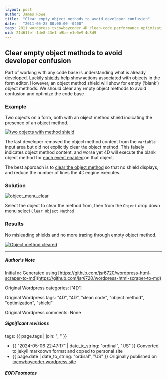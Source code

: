 ```yaml
---
layout: post
author: James Rowe
title:  "Clear empty object methods to avoid developer confusion"
date:   "2011-05-25 00:00:00 -0400"
tags: 2011 wordpress txcowboycoder 4D clean-code performance optimization developer-quality-of-life
uid: 21461fef-1de8-43e1-a9be-e1e0e9f4d8d9
---
```



## Clear empty object methods to avoid developer confusion


Part of working with any code base is understanding what is already developed. Luckily [shields](http://kb.4d.com/search/assetid=37121) help show actions associated with objects in the form editor. However, an object method shield will show for empty (‘blank’) object methods. We should clear any empty object methods to avoid confusion and optimize the code base.


### Example


Two objects on a form, both with an object method shield indicating the presence of an object method.


[![two objects with method shield](https://txcowboycoder.files.wordpress.com/2011/05/object_methods.png?w=500 "object_methods")](http://txcowboycoder.files.wordpress.com/2011/05/object_methods.png)


The last developer removed the object method content from the `variable` input area but did not explicitly clear the object method. This falsely indicates object method content, and worse yet 4D will execute the blank object method for [each event enabled](http://txcowboycoder.wordpress.com/2011/05/02/toggle-off-4d-form-events-for-easier-debugging/ "Toggle off 4D form events for easier debugging") on that object.


The best approach is to [clear the object method](http://kb.4d.com/search/assetid=33479 "4D Tech Tip - Clear Object Method") so that no shield displays, and reduce the number of lines the 4D engine executes.


### Solution


[![](https://txcowboycoder.files.wordpress.com/2011/05/object_menu_clear.png?w=500 "object_menu_clear")](http://txcowboycoder.files.wordpress.com/2011/05/object_menu_clear.png)  

 Select the object to clear the method from, then from the `Object` drop down menu select `Clear Object Method`


### Results


No misleading shields and no more tracing through empty object method.  

[![Object method cleared](https://txcowboycoder.files.wordpress.com/2011/05/object_cleared.png?w=500 "object_cleared")](http://txcowboycoder.files.wordpress.com/2011/05/object_cleared.png)




---

##### Author's Note

Initial `md` Generated using [https://github.com/jsr6720/wordpress-html-scraper-to-md](https://github.com/jsr6720/wordpress-html-scraper-to-md)

Original Wordpress categories: ['4D']

Original Wordpress tags: "4D", "4D", "clean code", "object method", "optimization", "shield"

Original Wordpress comments: None

##### Significant revisions

tags: {{ page.tags | join: ", " }} <!-- todo move this somewhere -->

- {{ "2024-05-06 22:47:17" | date_to_string: "ordinal", "US" }} Converted to jekyll markdown format and copied to personal site
- {{ page.date | date_to_string: "ordinal", "US" }} Originally published on [txcowboycoder wordpress site](https://txcowboycoder.wordpress.com/2011/05/25/clear-empty-object-methods-to-avoid-developer-confusion/)

##### EOF/Footnotes

